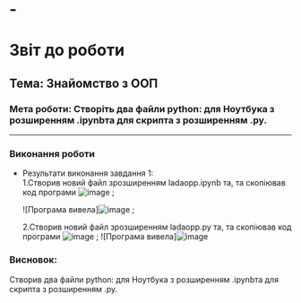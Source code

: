# -
# Звіт до роботи
## Тема: Знайомство з ООП
### Мета роботи: Створіть два файли python: для Ноутбука з розширенням .ipynbта для скрипта з розширенням .py.
---
### Виконання роботи
- Результати виконання завдання 1:  
    1.Створив новий файл зрозширенням ladaopp.ipynb та, та скопіював код програми ![image](https://user-images.githubusercontent.com/111630433/199985129-76ec512e-d3df-4ce0-81bf-05d56d44c255.png) ;
    
    ![Програма вивела]![image](https://user-images.githubusercontent.com/111630433/199985276-0e00143e-d0b4-4f30-bd36-74ac244e2692.png) ; 
    
    2.Створив новий файл зрозширенням ladaopp.py та, та скопіював код програми ![image](https://user-images.githubusercontent.com/111630433/199985845-263c8b40-9990-41b4-8b63-c574ea040cdc.png) ;
    ![Програма вивела]![image](https://user-images.githubusercontent.com/111630433/199986238-2a9a8116-afb7-4c4a-af70-b8b8283ea5b0.png)


### Висновок: 
Створив два файли python: для Ноутбука з розширенням .ipynbта для скрипта з розширенням .py.
